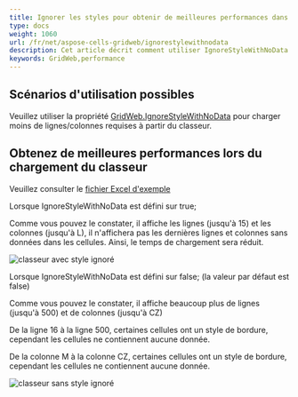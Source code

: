 ```yaml
---
title: Ignorer les styles pour obtenir de meilleures performances dans GridWeb
type: docs
weight: 1060
url: /fr/net/aspose-cells-gridweb/ignorestylewithnodata
description: Cet article décrit comment utiliser IgnoreStyleWithNoData pour obtenir de meilleures performances dans GridWeb.
keywords: GridWeb,performance
---
```


## **Scénarios d'utilisation possibles**
Veuillez utiliser la propriété [GridWeb.IgnoreStyleWithNoData](https://reference.aspose.com/cells/net/aspose.cells.gridweb/mainweb/ignorestylewithnodata) pour charger moins de lignes/colonnes requises à partir du classeur.

## **Obtenez de meilleures performances lors du chargement du classeur**
Veuillez consulter le [fichier Excel d'exemple](largerowswithstyle.xlsx) 

Lorsque IgnoreStyleWithNoData est défini sur true;

Comme vous pouvez le constater, il affiche les lignes (jusqu'à 15) et les colonnes (jusqu'à L), il n'affichera pas les dernières lignes et colonnes sans données dans les cellules. Ainsi, le temps de chargement sera réduit.

![classeur avec style ignoré](ignorestyletrue.png)


Lorsque IgnoreStyleWithNoData est défini sur false; (la valeur par défaut est false)

Comme vous pouvez le constater, il affiche beaucoup plus de lignes (jusqu'à 500) et de colonnes (jusqu'à CZ)

De la ligne 16 à la ligne 500, certaines cellules ont un style de bordure, cependant les cellules ne contiennent aucune donnée.

De la colonne M à la colonne CZ, certaines cellules ont un style de bordure, cependant les cellules ne contiennent aucune donnée.

![classeur sans style ignoré](ignorestylefalse.png)



